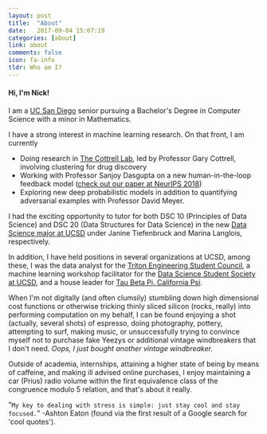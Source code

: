 ```yaml
---
layout: post
title:  "About"
date:   2017-09-04 15:07:19
categories: [about]
link: about
comments: false
icon: fa-info
tldr: Who am I?
---
```

#### Hi, I'm Nick!

I am a [UC San Diego][contact] senior pursuing a Bachelor's Degree in Computer Science with a minor in Mathematics.

I have a strong interest in machine learning research.
On that front, I am currently
  * Doing research in [The Cottrell Lab][cottrell], led by Professor Gary Cottrell, involving clustering for drug discovery
  * Working with Professor Sanjoy Dasgupta on a new human-in-the-loop feedback model ([check out our paper at NeurIPS 2018][NeurIPS])
  * Exploring new deep probabilistic models in addition to quantifying adversarial examples with Professor David Meyer.

I had the exciting opportunity to tutor for both DSC 10 (Principles of Data Science) and DSC 20 (Data Structures for Data Science) in the new [Data Science major at UCSD][dsc] under Janine Tiefenbruck and Marina Langlois, respectively.

In addition, I have held positions in several organizations at UCSD, among these, I was the data analyst for the [Triton Engineering Student Council][tesc], a machine learning workshop facilitator for the [Data Science Student Society at UCSD][ds3], and a house leader for [Tau Beta Pi, California Psi][tbp].

When I'm not digitally (and often clumsily) stumbling down high dimensional cost functions or otherwise tricking thinly sliced silicon (rocks, really) into performing computation on my behalf, I can be found enjoying a shot (actually, several shots) of espresso, doing photography, pottery, attempting to surf, making music, or unsuccessfully trying to convince myself not to purchase fake Yeezys or additional vintage windbreakers that I don't need. *Oops, I just bought another vintage windbreaker.*

Outside of academia, internships, attaining a higher state of being by means of caffeine, and making ill advised online purchases, I enjoy maintaining a car (Prius) radio volume within the first equivalence class of the congruence modulo 5 relation, and that's about it really.

"`My key to dealing with stress is simple: just stay cool and stay focused.`" -Ashton Eaton (found via the first result of a Google search for 'cool quotes').

<!--more-->

[ucsd]: https://ucsd.edu/
[teradata]: http://www.teradata.com/
[cottrell]: http://cseweb.ucsd.edu/groups/guru/
[comeback]: https://the-comeback-community.appspot.com/
[dsc]: http://dsc.ucsd.edu/
[tesc]: http://tesc.ucsd.edu/
[ds3]: http://ds3.ucsd.edu/
[tbp]: http://tbp.ucsd.edu/
[contact]: /#contact
[NeurIPS]: http://papers.nips.cc/paper/7651-learning-from-discriminative-feature-feedback.pdf
